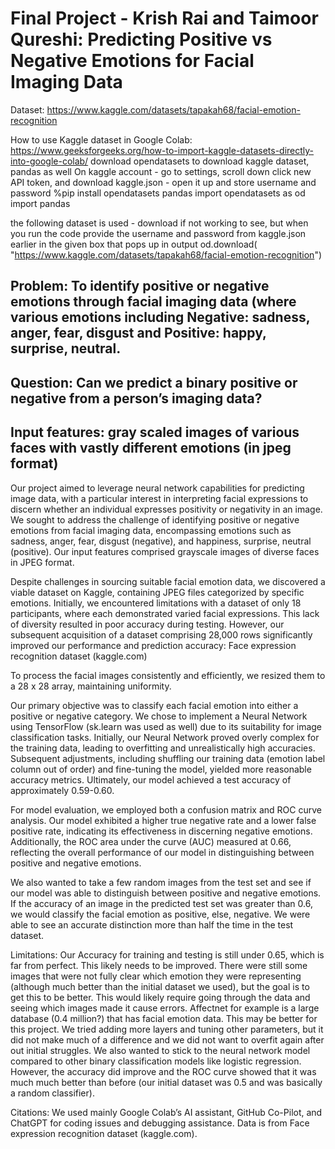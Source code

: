 # Final Project - Krish Rai and Taimoor Qureshi: Predicting Positive vs Negative Emotions for Facial Imaging Data

Dataset: https://www.kaggle.com/datasets/tapakah68/facial-emotion-recognition

How to use Kaggle dataset in Google Colab:
https://www.geeksforgeeks.org/how-to-import-kaggle-datasets-directly-into-google-colab/
download opendatasets to download kaggle dataset, pandas as well
On kaggle account - go to settings, scroll down click new API token, and download kaggle.json - open it up and store username and password
%pip install opendatasets pandas
import opendatasets as od
import pandas
 
 the following dataset is used - download if not working to see, but when you run the code provide the username and password from kaggle.json earlier in the given box that pops up in output
od.download(
    "https://www.kaggle.com/datasets/tapakah68/facial-emotion-recognition")


## Problem: To identify positive or negative emotions through facial imaging data (where various emotions including Negative: sadness, anger, fear, disgust and Positive: happy, surprise, neutral. 
## Question: Can we predict a binary positive or negative from a person’s imaging data?
## Input features: gray scaled images of various faces with vastly different emotions (in jpeg format)

Our project aimed to leverage neural network capabilities for predicting image data, with a particular interest in interpreting facial expressions to discern whether an individual expresses positivity or negativity in an image. We sought to address the challenge of identifying positive or negative emotions from facial imaging data, encompassing emotions such as sadness, anger, fear, disgust (negative), and happiness, surprise, neutral (positive). Our input features comprised grayscale images of diverse faces in JPEG format.

Despite challenges in sourcing suitable facial emotion data, we discovered a viable dataset on Kaggle, containing JPEG files categorized by specific emotions. Initially, we encountered limitations with a dataset of only 18 participants, where each demonstrated varied facial expressions. This lack of diversity resulted in poor accuracy during testing. However, our subsequent acquisition of a dataset comprising 28,000 rows significantly improved our performance and prediction accuracy: Face expression recognition dataset (kaggle.com)

To process the facial images consistently and efficiently, we resized them to a 28 x 28 array, maintaining uniformity.

Our primary objective was to classify each facial emotion into either a positive or negative category. We chose to implement a Neural Network using TensorFlow (sk.learn was used as well) due to its suitability for image classification tasks. Initially, our Neural Network proved overly complex for the training data, leading to overfitting and unrealistically high accuracies. Subsequent adjustments, including shuffling our training data (emotion label column out of order) and fine-tuning the model, yielded more reasonable accuracy metrics. Ultimately, our model achieved a test accuracy of approximately 0.59-0.60.

For model evaluation, we employed both a confusion matrix and ROC curve analysis. Our model exhibited a higher true negative rate and a lower false positive rate, indicating its effectiveness in discerning negative emotions. Additionally, the ROC area under the curve (AUC) measured at 0.66, reflecting the overall performance of our model in distinguishing between positive and negative emotions.

We also wanted to take a few random images from the test set and see if our model was able to distinguish between positive and negative emotions. If the accuracy of an image in the predicted test set was greater than 0.6, we would classify the facial emotion as positive, else, negative. We were able to see an accurate distinction more than half the time in the test dataset. 

Limitations: Our Accuracy for training and testing is still under 0.65, which is far from perfect. This likely needs to be improved. There were still some images that were not fully clear which emotion they were representing (although much better than the initial dataset we used), but the goal is to get this to be better. This would likely require going through the data and seeing which images made it cause errors. Affectnet for example is a large database (0.4 million?) that has facial emotion data. This may be better for this project. We tried adding more layers and tuning other parameters, but it did not make much of a difference and we did not want to overfit again after out initial struggles. We also wanted to stick to the neural network model compared to other binary classification models like logistic regression. However, the accuracy did improve and the ROC curve showed that it was much much better than before (our initial dataset was 0.5 and was basically a random classifier).

Citations: We used mainly Google Colab’s AI assistant, GitHub Co-Pilot, and ChatGPT for coding issues and debugging assistance. Data is from Face expression recognition dataset (kaggle.com).
